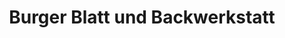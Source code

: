 ---
title: "Burger Blatt und Backwerkstatt"
url: /bremen/burger-blatt-und-backwerkstatt/
shop: Allgemein
---
